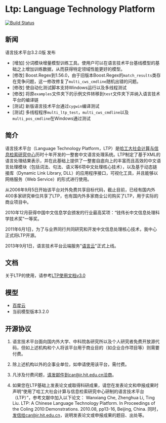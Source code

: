 # Ltp: Language Technology Platform

[![Build Status](https://travis-ci.org/HIT-SCIR/ltp.png?branch=master)](https://travis-ci.org/HIT-SCIR/ltp)

新闻
----

语言技术平台3.2.0版 发布
* [增加] 分词模块增量模型训练工具。使用户可以在语言技术平台基线模型的基础之上增加训练数据，从而获得特定领域性能更好的模型。
* [修改] Boost.Regex到1.56.0，由于旧版本Boost.Regex的`match_results`类存在竞争问题，这一修改修复了`multi_cws_cmdline`随机出错的问题。
* [修改] 使自动化测试脚本支持Windows运行以及多线程测试
* [修改] 将原`examples`文件夹下的示例文件转移到`test`文件夹下并纳入语言技术平台的编译链
* [测试] 新版语言技术平台通过`cygwin`编译测试
* [测试] 多线程程序`multi_ltp_test`，`multi_cws_cmdline`以及`multi_pos_cmdline`在Windows通过测试


简介
----

语言技术平台（Language Technology Platform，LTP）是[哈工大社会计算与信息检索研究中心](http://ir.hit.edu.cn/)历时十年开发的一整套中文语言处理系统。LTP制定了基于XML的语言处理结果表示，并在此基础上提供了一整套自底向上的丰富而且高效的中文语言处理模块（包括词法、句法、语义等6项中文处理核心技术），以及基于动态链接库（Dynamic Link Library, DLL）的应用程序接口，可视化工具，并且能够以网络服务（Web Service）的形式进行使用。

从2006年9月5日开始该平台对外免费共享目标代码，截止目前，已经有国内外400多家研究单位共享了LTP，也有国内外多家商业公司购买了LTP，用于实际的商业项目中。

2010年12月获得中国中文信息学会颁发的行业最高奖项：“钱伟长中文信息处理科学技术奖”一等奖。

2011年6月1日，为了与业界同行共同研究和开发中文信息处理核心技术，我中心正式将LTP开源。

2013年9月1日，语言技术平台云端服务"[语言云](http://ltp-cloud.com)"正式上线。

文档
---

关于LTP的使用，请参考[LTP使用文档v3.0](https://github.com/HIT-SCIR/ltp/blob/master/doc/ltp-document-3.0.md)

模型
---

* [百度云](http://pan.baidu.com/share/link?shareid=1988562907&uk=2738088569)
* 当前模型版本3.2.0

开源协议
-------
1. 语言技术平台面向国内外大学、中科院各研究所以及个人研究者免费开放源代码，但如上述机构和个人将该平台用于商业目的（如企业合作项目等）则需要付费。

2. 除上述机构以外的企事业单位，如申请使用该平台，需付费。

3. 凡涉及付费问题，请发邮件到car@ir.hit.edu.cn洽商。

4. 如果您在LTP基础上发表论文或取得科研成果，请您在发表论文和申报成果时声明“使用了哈工大社会计算与信息检索研究中心研制的语言技术平台（LTP）”，参考文献中加入以下论文： Wanxiang Che, Zhenghua Li, Ting Liu. LTP: A Chinese Language Technology Platform. In Proceedings of the Coling 2010:Demonstrations. 2010.08, pp13-16, Beijing, China. 同时，发信给car@ir.hit.edu.cn，说明发表论文或申报成果的题目、出处等。
